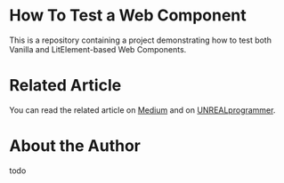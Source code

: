 # How To Test a Web Component

This is a repository containing a project demonstrating how to test both Vanilla and LitElement-based Web Components.

# Related Article

You can read the related article on [Medium]() and on [UNREALprogrammer]().

# About the Author

todo

